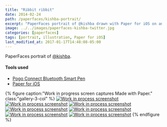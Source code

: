 ```yaml
---
title: "Ribbit ribbit"
date: 2014-02-24
path: /paperfaces/kishba-portrait/
excerpt: "PaperFaces portrait of @kishba drawn with Paper for iOS on an iPad."
image: ../../images/paperfaces-kishba-twitter.jpg
categories: [paperfaces]
tags: [portrait, illustration, Paper for iOS]
last_modified_at: 2017-01-17T14:48:08-05:00
---
```


PaperFaces portrait of [@kishba](https://twitter.com/kishba).

#### Tools used

- [Pogo Connect Bluetooth Smart Pen](https://www.amazon.com/gp/product/B009K448L4/ref=as_li_ss_tl?ie=UTF8&camp=1789&creative=390957&creativeASIN=B009K448L4&linkCode=as2&tag=mademist-20)
- [Paper for iOS](https://paper.bywetransfer.com/)

{% figure caption:"Work in progress screen captures Made with Paper." class:"gallery-3-col" %}
[![Work in process screenshot](../../images/paperfaces-kishba-process-1-600.jpg)](../../images/paperfaces-kishba-process-1-lg.jpg)
[![Work in process screenshot](../../images/paperfaces-kishba-process-2-600.jpg)](../../images/paperfaces-kishba-process-2-lg.jpg)
[![Work in process screenshot](../../images/paperfaces-kishba-process-3-600.jpg)](../../images/paperfaces-kishba-process-3-lg.jpg)
[![Work in process screenshot](../../images/paperfaces-kishba-process-4-600.jpg)](../../images/paperfaces-kishba-process-4-lg.jpg)
[![Work in process screenshot](../../images/paperfaces-kishba-process-5-600.jpg)](../../images/paperfaces-kishba-process-5-lg.jpg)
[![Work in process screenshot](../../images/paperfaces-kishba-process-6-600.jpg)](../../images/paperfaces-kishba-process-6-lg.jpg)
[![Work in process screenshot](../../images/paperfaces-kishba-process-7-600.jpg)](../../images/paperfaces-kishba-process-7-lg.jpg)
{% endfigure %}
